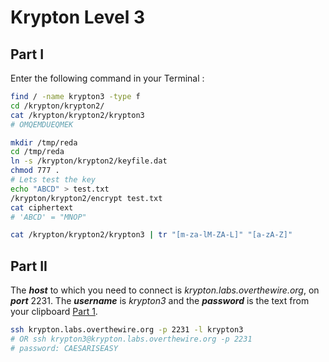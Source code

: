 # Krypton Level 3
## Part I
Enter the following command in your Terminal :

```bash
find / -name krypton3 -type f
cd /krypton/krypton2/
cat /krypton/krypton2/krypton3
# OMQEMDUEQMEK
```
```bash
mkdir /tmp/reda
cd /tmp/reda
ln -s /krypton/krypton2/keyfile.dat
chmod 777 .
# Lets test the key
echo "ABCD" > test.txt
/krypton/krypton2/encrypt test.txt
cat ciphertext
# 'ABCD' = "MNOP"
```

```bash
cat /krypton/krypton2/krypton3 | tr "[m-za-lM-ZA-L]" "[a-zA-Z]"
```

## Part II
The ***host*** to which you need to connect is *krypton.labs.overthewire.org*, on ***port*** 2231. The ***username*** is *krypton3* and the ***password*** is the text from your clipboard [Part 1](https://github.com/Reda-BELHAJ/OverTheWire/edit/main/Krypton/Level3.md#part-i).
```bash
ssh krypton.labs.overthewire.org -p 2231 -l krypton3
# OR ssh krypton3@krypton.labs.overthewire.org -p 2231
# password: CAESARISEASY
```
